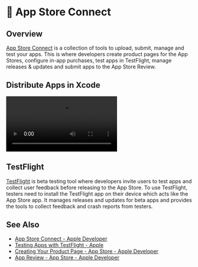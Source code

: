 # 🧠 App Store Connect

## Overview

[App Store Connect](https://developer.apple.com/app-store-connect/) is a collection of tools to upload, submit, manage and test your apps. This is where developers create product pages for the App Stores, configure in-app purchases, test apps in TestFlight, manage releases & updates and submit apps to the App Store Review.

## Distribute Apps in Xcode

![Distribute Apps in Xcode](./videos/distribute-apps_wwdc2021_sd.mp4)

## TestFlight

[TestFlight](https://testflight.apple.com/) is beta testing tool where developers invite users to test apps and collect user feedback before releasing to the App Store. To use TestFlight, testers need to install the TestFlight app on their device which acts like the App Store app. It manages releases and updates for beta apps and provides the tools to collect feedback and crash reports from testers.

## See Also

- [App Store Connect - Apple Developer](https://developer.apple.com/app-store-connect/)
- [Testing Apps with TestFlight - Apple](https://testflight.apple.com/)
- [Creating Your Product Page - App Store - Apple Developer](https://developer.apple.com/app-store/product-page/)
- [App Review - App Store - Apple Developer](https://developer.apple.com/app-store/review/)
